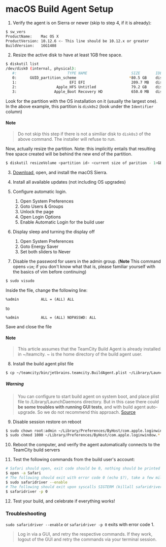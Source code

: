 # macOS Build Agent Setup

1. Verify the agent is on Sierra or newer (skip to step 4, if it is already):
```bash
$ sw_vers
ProductName:	Mac OS X
ProductVersion:	10.12.6 <- This line should be 10.12.x or greater
BuildVersion:	16G1408
```

2. Resize the active disk to have at least 1GB free space.
```bash
$ diskutil list
/dev/disk0 (internal, physical):
   #:                       TYPE NAME                    SIZE       IDENTIFIER
   0:      GUID_partition_scheme                        *80.5 GB    disk0
   1:                        EFI EFI                     209.7 MB   disk0s1
   2:                  Apple_HFS Untitled                79.2 GB    disk0s2 
   3:                 Apple_Boot Recovery HD             650.0 MB   disk0s3
```
Look for the partition with the OS installation on it (usually the largest one). In the above example, this partition is `disk0s2` (look under the `Identifier` column)

#### Note
> Do not skip this step if there is not a similiar disk to `disk0s3` of the above command. The installer will refuse to run.

Now, actually resize the partition. Note: this implicitly entails that resulting free space created will be behind the new end of the partition.
```bash
$ diskutil resizeVolume <partition id> <current size of parition - 1>GB
```

3. [Download](https://itunes.apple.com/us/app/macos-sierra/id1127487414?ls=1&mt=12), open, and install the macOS Sierra.

4. Install all available updates (not including OS upgrades)

5. Configure automatic login.
    1. Open System Preferences
    1. Goto Users & Groups
    1. Unlock the page
    1. Open Login Options
    1. Enable Automatic Login for the build user

6. Display sleep and turning the display off
    1. Open System Preferences
    1. Goto Energy Saver
    1. Set both sliders to Never

7. Disable the password for users in the admin group. (**Note** This command opens `vim`; if you don't know what that is, please familiar yourself with the basics of vim before continuing)
```bash
$ sudo visudo
```

Inside the file, change the following line:
```
%admin          ALL = (ALL) ALL
```
to
```
%admin          ALL = (ALL) NOPASSWD: ALL
```

Save and close the file

#### Note
> This article assumes that the TeamCity Build Agent is already installed in ~/teamcity. ~ is the home directory of the build agent user.

8. Install the build agent plist file
```bash
$ cp ~/teamcity/bin/jetbrains.teamcity.BuildAgent.plist ~/Library/LaunchAgents
```

##### Warning
> You can configure to start build agent on system boot, and place plist file to /Library/LaunchDaemons directory. But in this case there could **be some troubles with running GUI tests**, and with build agent auto-upgrade. So we do not recommend this approach. [Source](https://confluence.jetbrains.com/display/TCD10/Setting+up+and+Running+Additional+Build+Agents#SettingupandRunningAdditionalBuildAgents-AutomaticAgentStartunderMacOSx)

9. Disable session restore on reboot
```bash
$ sudo chown root:admin ~/Library/Preferences/ByHost/com.apple.loginwindow.*
$ sudo chmod 1000 ~/Library/Preferences/ByHost/com.apple.loginwindow.*
```

10. Reboot the computer, and verify the agent automatically connects to the TeamCity build servers

11. Test the following commands from the build user's account:
```bash
# Safari should open, exit code should be 0, nothing should be printed to the terminal
$ open -a Safari
# The following should exit with error code 0 (echo $?), take a few milliseconds, and should not ask for a password
$ sudo safaridriver --enable
# The following should exit upon syscalls SIGTERM (killall safaridriver) and SIGINT (<ctrl>-C) with error code 0 (echo $?), and should not exit automatically
$ safaridriver -p 0
```

12. Test your build, and celebrate if everything works!

### Troubleshooting
`sudo safaridriver --enable` or `safaridriver -p 0` exits with error code 1.
> Log in via a GUI, and retry the respective commands. If they work, logout of the GUI and retry the commands via your terminal session.
